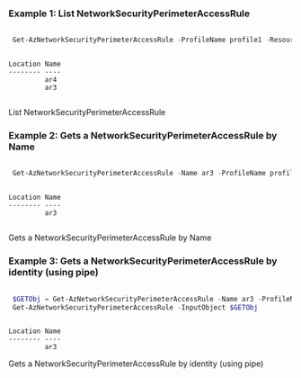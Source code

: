 ### Example 1: List NetworkSecurityPerimeterAccessRule

```powershell

 Get-AzNetworkSecurityPerimeterAccessRule -ProfileName profile1 -ResourceGroupName ResourceGroup-1 -SecurityPerimeterName nsp3

```

```output

Location Name
-------- ----
         ar4
         ar3


```
List NetworkSecurityPerimeterAccessRule

### Example 2: Gets a NetworkSecurityPerimeterAccessRule by Name
```powershell

 Get-AzNetworkSecurityPerimeterAccessRule -Name ar3 -ProfileName profile1 -ResourceGroupName ResourceGroup-1 -SecurityPerimeterName nsp3

```

```output

Location Name
-------- ----
         ar3


```
Gets a NetworkSecurityPerimeterAccessRule by Name

### Example 3: Gets a NetworkSecurityPerimeterAccessRule by identity (using pipe)
```powershell

 $GETObj = Get-AzNetworkSecurityPerimeterAccessRule -Name ar3 -ProfileName profile1 -ResourceGroupName ResourceGroup-1 -SecurityPerimeterName nsp3
 Get-AzNetworkSecurityPerimeterAccessRule -InputObject $GETObj

```

```output

Location Name
-------- ----
         ar3

```
Gets a NetworkSecurityPerimeterAccessRule by identity (using pipe)
